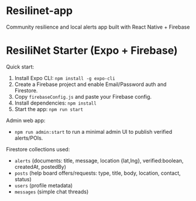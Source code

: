 # Resilinet-app
Community resilience and local alerts app built with React Native + Firebase
# ResiliNet Starter (Expo + Firebase)

Quick start:
1. Install Expo CLI: `npm install -g expo-cli`
2. Create a Firebase project and enable Email/Password auth and Firestore.
3. Copy `firebaseConfig.js` and paste your Firebase config.
4. Install dependencies: `npm install`
5. Start the app: `npm run start`

Admin web app:
- `npm run admin:start` to run a minimal admin UI to publish verified alerts/POIs.

Firestore collections used:
- `alerts` (documents: title, message, location {lat,lng}, verified:boolean, createdAt, postedBy)
- `posts` (help board offers/requests: type, title, body, location, contact, status)
- `users` (profile metadata)
- `messages` (simple chat threads)
